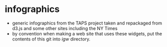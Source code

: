 # infographics

 * generic infographics from the TAPS project taken and repackaged from d3.js and some other sites including the NY Times
 * by convention when making a web site that uses these widgets, put the contents of this git into _igw_ directory.


